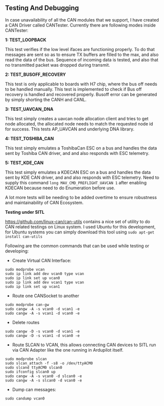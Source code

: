 ## Testing And Debugging

In case unavailability of all the CAN modules that we support, I have created a CAN Driver called CANTester. Currently there are following modes inside CANTester:

**1: TEST_LOOPBACK**

This test verifies if the low level ifaces are functioning properly. To do that messages are sent so as to ensure TX buffers are filled to the max, and also read the data of the bus. Sequence of incoming data is tested, and also that no transmitted packet was dropped during transmit.

**2: TEST_BUSOFF_RECOVERY**

This test is only applicable to boards with H7 chip, where the bus off needs to be handled manually. This test is implemented to check if Bus off recovery is handled and recovered properly. Busoff error can be generated by simply shorting the CANH and CANL.

**3: TEST_UAVCAN_DNA**

This test simply creates a uavcan node allocation client and tries to get node allocated, the allocated node needs to match the requested node id for success. This tests AP_UAVCAN and underlying DNA library.

**4: TEST_TOSHIBA_CAN**

This test simply emulates a ToshibaCan ESC on a bus and handles the data sent by Toshiba CAN driver, and and also responds with ESC telemetry.

**5: TEST_KDE_CAN**

This test simply emulates a KDECAN ESC on a bus and handles the data sent by KDE CAN driver, and and also responds with ESC telemetry. Need to supply this command `long MAV_CMD_PREFLIGHT_UAVCAN 1` after enabling KDECAN because need to do Enumeration before use.

A lot more tests will be needing to be added overtime to ensure robustness and maintainability of CAN Ecosystem.

**Testing under SITL**

https://github.com/linux-can/can-utils contains a nice set of utility to do CAN related testings on Linux system. I used Ubuntu for this development, for Ubuntu systems you can simply download this tool using `sudo apt-get install can-utils`

Following are the common commands that can be used while testing or developing:
* Create Virtual CAN Interface:
```
sudo modprobe vcan
sudo ip link add dev vcan0 type vcan
sudo ip link set up vcan0
sudo ip link add dev vcan1 type vcan
sudo ip link set up vcan1
```
* Route one CANSocket to another
```
sudo modprobe can-gw
sudo cangw -A -s vcan0 -d vcan1 -e
sudo cangw -A -s vcan1 -d vcan0 -e
```
* Delete routes
```
sudo cangw -D -s vcan0 -d vcan1 -e
sudo cangw -D -s vcan1 -d vcan0 -e
```
* Route SLCAN to VCAN, this allows connecting CAN devices to SITL run via CAN Adapter like the one running in Ardupilot itself.
```
sudo modprobe slcan
sudo slcan_attach -f -s8 -o /dev/ttyACM0
sudo slcand ttyACM0 slcan0
sudo ifconfig slcan0 up
sudo cangw -A -s vcan0 -d slcan0 -e
sudo cangw -A -s slcan0 -d vcan0 -e
```
* Dump can messages:
```
sudo candump vcan0
```
